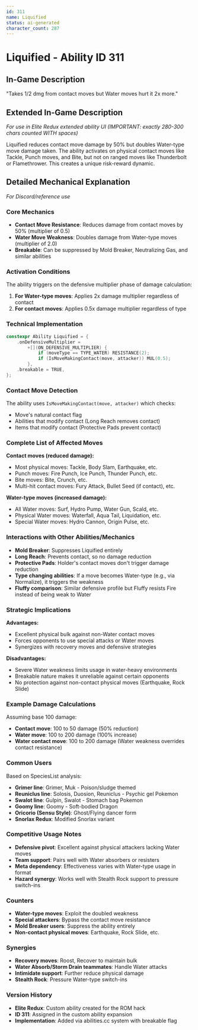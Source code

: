 ```yaml
---
id: 311
name: Liquified
status: ai-generated
character_count: 287
---
```


# Liquified - Ability ID 311

## In-Game Description
"Takes 1/2 dmg from contact moves but Water moves hurt it 2x more."

## Extended In-Game Description
*For use in Elite Redux extended ability UI (IMPORTANT: exactly 280-300 chars counted WITH spaces)*

Liquified reduces contact move damage by 50% but doubles Water-type move damage taken. The ability activates on physical contact moves like Tackle, Punch moves, and Bite, but not on ranged moves like Thunderbolt or Flamethrower. This creates a unique risk-reward dynamic.

## Detailed Mechanical Explanation
*For Discord/reference use*

### Core Mechanics
- **Contact Move Resistance**: Reduces damage from contact moves by 50% (multiplier of 0.5)
- **Water Move Weakness**: Doubles damage from Water-type moves (multiplier of 2.0)
- **Breakable**: Can be suppressed by Mold Breaker, Neutralizing Gas, and similar abilities

### Activation Conditions
The ability triggers on the defensive multiplier phase of damage calculation:
1. **For Water-type moves**: Applies 2x damage multiplier regardless of contact
2. **For contact moves**: Applies 0.5x damage multiplier regardless of type

### Technical Implementation
```cpp
constexpr Ability Liquified = {
    .onDefensiveMultiplier =
        +[](ON_DEFENSIVE_MULTIPLIER) {
            if (moveType == TYPE_WATER) RESISTANCE(2);
            if (IsMoveMakingContact(move, attacker)) MUL(0.5);
        },
    .breakable = TRUE,
};
```

### Contact Move Detection
The ability uses `IsMoveMakingContact(move, attacker)` which checks:
- Move's natural contact flag
- Abilities that modify contact (Long Reach removes contact)
- Items that modify contact (Protective Pads prevent contact)

### Complete List of Affected Moves
**Contact moves (reduced damage):**
- Most physical moves: Tackle, Body Slam, Earthquake, etc.
- Punch moves: Fire Punch, Ice Punch, Thunder Punch, etc.
- Bite moves: Bite, Crunch, etc.
- Multi-hit contact moves: Fury Attack, Bullet Seed (if contact), etc.

**Water-type moves (increased damage):**
- All Water moves: Surf, Hydro Pump, Water Gun, Scald, etc.
- Physical Water moves: Waterfall, Aqua Tail, Liquidation, etc.
- Special Water moves: Hydro Cannon, Origin Pulse, etc.

### Interactions with Other Abilities/Mechanics
- **Mold Breaker**: Suppresses Liquified entirely
- **Long Reach**: Prevents contact, so no damage reduction
- **Protective Pads**: Holder's contact moves don't trigger damage reduction
- **Type changing abilities**: If a move becomes Water-type (e.g., via Normalize), it triggers the weakness
- **Fluffy comparison**: Similar defensive profile but Fluffy resists Fire instead of being weak to Water

### Strategic Implications
**Advantages:**
- Excellent physical bulk against non-Water contact moves
- Forces opponents to use special attacks or Water moves
- Synergizes with recovery moves and defensive strategies

**Disadvantages:**
- Severe Water weakness limits usage in water-heavy environments
- Breakable nature makes it unreliable against certain opponents
- No protection against non-contact physical moves (Earthquake, Rock Slide)

### Example Damage Calculations
Assuming base 100 damage:
- **Contact move**: 100 to 50 damage (50% reduction)
- **Water move**: 100 to 200 damage (100% increase)
- **Water contact move**: 100 to 200 damage (Water weakness overrides contact resistance)

### Common Users
Based on SpeciesList analysis:
- **Grimer line**: Grimer, Muk - Poison/sludge themed
- **Reuniclus line**: Solosis, Duosion, Reuniclus - Psychic gel Pokemon
- **Swalot line**: Gulpin, Swalot - Stomach bag Pokemon
- **Goomy line**: Goomy - Soft-bodied Dragon
- **Oricorio (Sensu Style)**: Ghost/Flying dancer form
- **Snorlax Redux**: Modified Snorlax variant

### Competitive Usage Notes
- **Defensive pivot**: Excellent against physical attackers lacking Water moves
- **Team support**: Pairs well with Water absorbers or resisters
- **Meta dependency**: Effectiveness varies with Water-type usage in format
- **Hazard synergy**: Works well with Stealth Rock support to pressure switch-ins

### Counters
- **Water-type moves**: Exploit the doubled weakness
- **Special attackers**: Bypass the contact move resistance
- **Mold Breaker users**: Suppress the ability entirely
- **Non-contact physical moves**: Earthquake, Rock Slide, etc.

### Synergies
- **Recovery moves**: Roost, Recover to maintain bulk
- **Water Absorb/Storm Drain teammates**: Handle Water attacks
- **Intimidate support**: Further reduce physical damage
- **Stealth Rock**: Pressure Water-type switch-ins

### Version History
- **Elite Redux**: Custom ability created for the ROM hack
- **ID 311**: Assigned in the custom ability expansion
- **Implementation**: Added via abilities.cc system with breakable flag